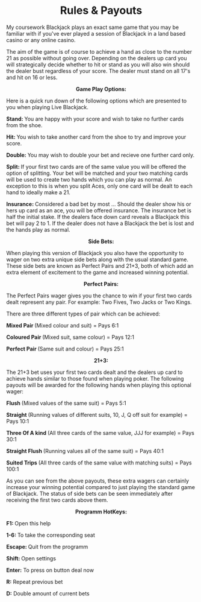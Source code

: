 <h1 style="text-align: center;"><strong> Rules &amp; Payouts </strong></h1>
<p>My coursework Blackjack plays an exact same game that you may be familiar with if you've ever played a session of Blackjack in a land based casino or any online casino.</p>
<p>The aim of the game is of course to achieve a hand as close to the number 21 as possible without going over. Depending on the dealers up card you will strategically decide whether to hit or stand as you will also win should the dealer bust regardless of your score. The dealer must stand on all 17's and hit on 16 or less.&nbsp;</p>
<p style="text-align: center;"><strong> Game Play Options: </strong></p>
<p>Here is a quick run down of the following options which are presented to you when playing Live Blackjack.</p>
<p><strong> Stand: </strong> You are happy with your score and wish to take no further cards from the shoe.</p>
<p><strong> Hit: </strong> You wish to take another card from the shoe to try and improve your score.</p>
<p><strong> Double: </strong> You may wish to double your bet and recieve one further card only.</p>
<p><strong> Split: </strong> If your first two cards are of the same value you will be offered the option of splitting. Your bet will be matched and your two matching cards will be used to create two hands which you can play as normal. An exception to this is when you split Aces, only one card will be dealt to each hand to ideally make a 21.</p>
<p><strong> Insurance: </strong> Considered a bad bet by most ... Should the dealer show his or hers up card as an ace, you will be offered insurance. The insurance bet is half the initial stake. If the dealers face down card reveals a Blackjack this bet will pay 2 to 1. If the dealer does not have a Blackjack the bet is lost and the hands play as normal.</p>
<p style="text-align: center;"><strong> Side Bets: </strong></p>
<p>When playing this version of Blackjack you also have the opportunity to wager on two extra unique side bets along with the usual standard game. These side bets are known as Perfect Pairs and 21+3, both of which add an extra element of excitement to the game and increased winning potential.</p>
<p style="text-align: center;"><strong> Perfect Pairs: </strong></p>
<p>The Perfect Pairs wager gives you the chance to win if your first two cards dealt represent any pair. For example: Two Fives, Two Jacks or Two Kings.</p>
<p>There are three different types of pair which can be achieved:</p>
<p><strong> Mixed Pair </strong> (Mixed colour and suit) = Pays 6:1</p>
<p><strong> Coloured Pair </strong> (Mixed suit, same colour) = Pays 12:1</p>
<p><strong> Perfect Pair </strong> (Same suit and colour) = Pays 25:1</p>
<p style="text-align: center;"><strong> 21+3: </strong></p>
<p>The 21+3 bet uses your first two cards dealt and the dealers up card to achieve hands similar to those found when playing poker. The following payouts will be awarded for the following hands when playing this optional wager:</p>
<p><strong> Flush </strong> (Mixed values of the same suit) = Pays 5:1</p>
<p><strong> Straight </strong> (Running values of different suits, 10, J, Q off suit for example) = Pays 10:1</p>
<p><strong> Three Of A kind </strong> (All three cards of the same value, JJJ for example) = Pays 30:1</p>
<p><strong> Straight Flush </strong> (Running values all of the same suit) = Pays 40:1</p>
<p><strong> Suited Trips </strong> (All three cards of the same value with matching suits) = Pays 100:1</p>
<p>As you can see from the above payouts, these extra wagers can certainly increase your winning potential compared to just playing the standard game of Blackjack. The status of side bets can be seen immediately after receiving the first two cards above them.</p>
<p style="text-align: center;"><strong>Programm HotKeys:</strong></p>
<p><strong>F1: </strong>Open this help</p>
<p><strong>1-6: </strong>To take the corresponding seat</p>
<p><strong>Escape:&nbsp;</strong>Quit from the programm</p>
<p><strong>Shift:&nbsp;</strong>Open settings</p>
<p><strong>Enter:</strong> To press on button deal now</p>
<p><strong>R:</strong> Repeat previous bet</p>
<p><strong>D:</strong> Double amount of current bets</p>

